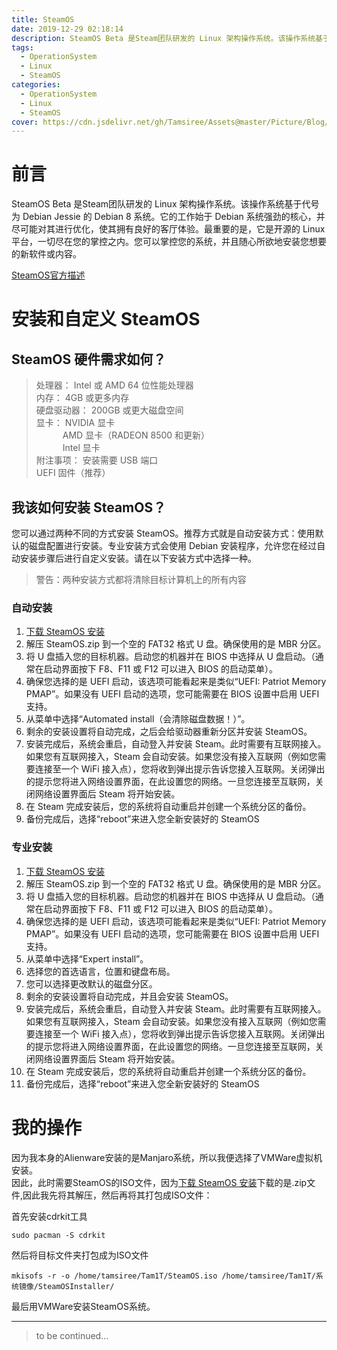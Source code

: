 ```yaml
---
title: SteamOS
date: 2019-12-29 02:18:14
description: SteamOS Beta 是Steam团队研发的 Linux 架构操作系统。该操作系统基于代号为 Debian Jessie 的 Debian 8 系统。它的工作始于 Debian 系统强劲的核心，并尽可能对其进行优化，使其拥有良好的客厅体验。最重要的是，它是开源的 Linux 平台，一切尽在您的掌控之内。您可以掌控您的系统，并且随心所欲地安装您想要的新软件或内容。
tags:
  - OperationSystem
  - Linux
  - SteamOS
categories:
  - OperationSystem
  - Linux
  - SteamOS
cover: https://cdn.jsdelivr.net/gh/Tamsiree/Assets@master/Picture/Blog/Cover/t0153e863ae23218704.jpg
---
```

# 前言
SteamOS Beta 是Steam团队研发的 Linux 架构操作系统。该操作系统基于代号为 Debian Jessie 的 Debian 8 系统。它的工作始于 Debian 系统强劲的核心，并尽可能对其进行优化，使其拥有良好的客厅体验。最重要的是，它是开源的 Linux 平台，一切尽在您的掌控之内。您可以掌控您的系统，并且随心所欲地安装您想要的新软件或内容。

[SteamOS官方描述](https://store.steampowered.com/steamos/buildyourown?l=schinese)

# 安装和自定义 SteamOS

## SteamOS 硬件需求如何？

> 处理器： Intel 或 AMD 64 位性能处理器  
> 内存： 4GB 或更多内存  
> 硬盘驱动器： 200GB 或更大磁盘空间  
> 显卡： NVIDIA 显卡  
> 　　　AMD 显卡（RADEON 8500 和更新）  
> 　　　Intel 显卡  
> 附注事项： 安装需要 USB 端口  
> UEFI 固件（推荐）  


## 我该如何安装 SteamOS？

您可以通过两种不同的方式安装 SteamOS。推荐方式就是自动安装方式：使用默认的磁盘配置进行安装。专业安装方式会使用 Debian 安装程序，允许您在经过自动安装步骤后进行自定义安装。请在以下安装方式中选择一种。

> 警告：两种安装方式都将清除目标计算机上的所有内容

### 自动安装
1. [下载 SteamOS 安装](https://store.steampowered.com/steamos/download/?ver=custom)
2. 解压 SteamOS.zip 到一个空的 FAT32 格式 U 盘。确保使用的是 MBR 分区。
3. 将 U 盘插入您的目标机器。启动您的机器并在 BIOS 中选择从 U 盘启动。（通常在启动界面按下 F8、F11 或 F12 可以进入 BIOS 的启动菜单）。
4. 确保您选择的是 UEFI 启动，该选项可能看起来是类似“UEFI: Patriot Memory PMAP”。如果没有 UEFI 启动的选项，您可能需要在 BIOS 设置中启用 UEFI 支持。
5. 从菜单中选择“Automated install（会清除磁盘数据！）”。
6. 剩余的安装设置将自动完成，之后会给驱动器重新分区并安装 SteamOS。
7. 安装完成后，系统会重启，自动登入并安装 Steam。此时需要有互联网接入。如果您有互联网接入，Steam 会自动安装。如果您没有接入互联网（例如您需要连接至一个 WiFi 接入点），您将收到弹出提示告诉您接入互联网。关闭弹出的提示您将进入网络设置界面，在此设置您的网络。一旦您连接至互联网，关闭网络设置界面后 Steam 将开始安装。
8. 在 Steam 完成安装后，您的系统将自动重启并创建一个系统分区的备份。
9. 备份完成后，选择“reboot”来进入您全新安装好的 SteamOS

### 专业安装
1. [下载 SteamOS 安装](https://store.steampowered.com/steamos/download/?ver=custom)
2. 解压 SteamOS.zip 到一个空的 FAT32 格式 U 盘。确保使用的是 MBR 分区。
3. 将 U 盘插入您的目标机器。启动您的机器并在 BIOS 中选择从 U 盘启动。（通常在启动界面按下 F8、F11 或 F12 可以进入 BIOS 的启动菜单）。
4. 确保您选择的是 UEFI 启动，该选项可能看起来是类似“UEFI: Patriot Memory PMAP”。如果没有 UEFI 启动的选项，您可能需要在 BIOS 设置中启用 UEFI 支持。
5. 从菜单中选择“Expert install”。
6. 选择您的首选语言，位置和键盘布局。
7. 您可以选择更改默认的磁盘分区。
8. 剩余的安装设置将自动完成，并且会安装 SteamOS。
9. 安装完成后，系统会重启，自动登入并安装 Steam。此时需要有互联网接入。如果您有互联网接入，Steam 会自动安装。如果您没有接入互联网（例如您需要连接至一个 WiFi 接入点），您将收到弹出提示告诉您接入互联网。关闭弹出的提示您将进入网络设置界面，在此设置您的网络。一旦您连接至互联网，关闭网络设置界面后 Steam 将开始安装。
10. 在 Steam 完成安装后，您的系统将自动重启并创建一个系统分区的备份。
11. 备份完成后，选择“reboot”来进入您全新安装好的 SteamOS

# 我的操作
因为我本身的Alienware安装的是Manjaro系统，所以我便选择了VMWare虚拟机安装。  
因此，此时需要SteamOS的ISO文件，因为[下载 SteamOS 安装](https://store.steampowered.com/steamos/download/?ver=custom)下载的是.zip文件,因此我先将其解压，然后再将其打包成ISO文件：

首先安装cdrkit工具
```
sudo pacman -S cdrkit  
```

然后将目标文件夹打包成为ISO文件
```
mkisofs -r -o /home/tamsiree/Tam1T/SteamOS.iso /home/tamsiree/Tam1T/系统镜像/SteamOSInstaller/
```

最后用VMWare安装SteamOS系统。

---
> to be continued...